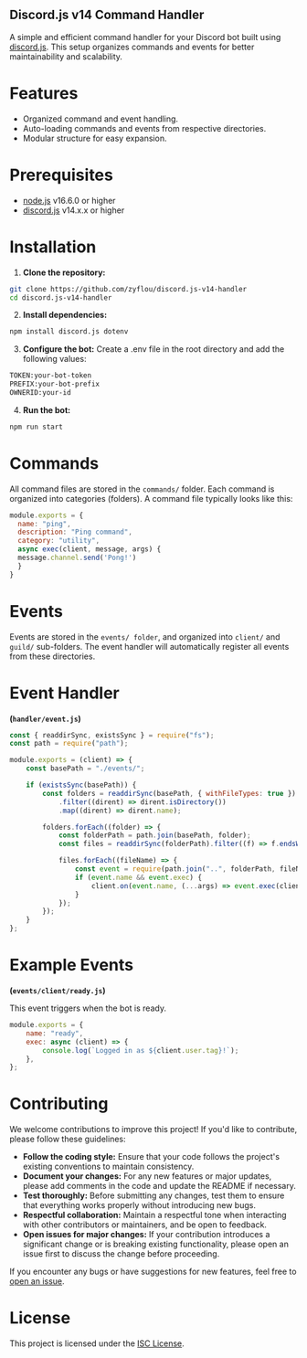 ## Discord.js v14 Command Handler

A simple and efficient command handler for your Discord bot built using [discord.js](https://discord.js.org/). This setup organizes commands and events for better maintainability and scalability.

# Features

- Organized command and event handling.
- Auto-loading commands and events from respective directories.
- Modular structure for easy expansion.

# Prerequisites

- [node.js](https://nodejs.org/) v16.6.0 or higher
- [discord.js](https://discord.js.org/) v14.x.x or higher

# Installation

1. **Clone the repository:**
```bash
git clone https://github.com/zyflou/discord.js-v14-handler
cd discord.js-v14-handler
```

2. **Install dependencies:**
```bash
npm install discord.js dotenv
```

3. **Configure the bot:** Create a .env file in the root directory and add the following values:
```bash
TOKEN:your-bot-token
PREFIX:your-bot-prefix
OWNERID:your-id
```

4. **Run the bot:**
```bash
npm run start 
```

# Commands

All command files are stored in the `commands/` folder. Each command is organized into categories (folders). A command file typically looks like this:

```javascript
module.exports = {
  name: "ping",
  description: "Ping command",
  category: "utility",
  async exec(client, message, args) {
  message.channel.send('Pong!')
  }
}
```

# Events

Events are stored in the `events/ folder`, and organized into `client/` and `guild/` sub-folders. The event handler will automatically register all events from these directories.

# Event Handler
**(`handler/event.js`)**

```javascript
const { readdirSync, existsSync } = require("fs");
const path = require("path");

module.exports = (client) => {
    const basePath = "./events/";

    if (existsSync(basePath)) {
        const folders = readdirSync(basePath, { withFileTypes: true })
            .filter((dirent) => dirent.isDirectory())
            .map((dirent) => dirent.name);

        folders.forEach((folder) => {
            const folderPath = path.join(basePath, folder);
            const files = readdirSync(folderPath).filter((f) => f.endsWith(".js"));

            files.forEach((fileName) => {
                const event = require(path.join("..", folderPath, fileName));
                if (event.name && event.exec) {
                    client.on(event.name, (...args) => event.exec(client, ...args));
                }
            });
        });
    }
};
```

# Example Events
**(`events/client/ready.js`)**

This event triggers when the bot is ready.

```javascript
module.exports = {
    name: "ready",
    exec: async (client) => {
        console.log(`Logged in as ${client.user.tag}!`);
    },
};
```

# Contributing

We welcome contributions to improve this project! If you'd like to contribute, please follow these guidelines:

- **Follow the coding style:** Ensure that your code follows the project's existing conventions to maintain consistency.
- **Document your changes:** For any new features or major updates, please add comments in the code and update the README if necessary.
- **Test thoroughly:** Before submitting any changes, test them to ensure that everything works properly without introducing new bugs.
- **Respectful collaboration:** Maintain a respectful tone when interacting with other contributors or maintainers, and be open to feedback.
- **Open issues for major changes:** If your contribution introduces a significant change or is breaking existing functionality, please open an issue first to discuss the change before proceeding.

If you encounter any bugs or have suggestions for new features, feel free to [open an issue](https://github.com/zyflou/discord.js-v14-handler/issues).

# License

This project is licensed under the [ISC License](https://github.com/zyflou/discord.js-v14-handler?tab=ISC-1-ov-file).